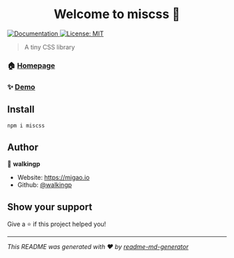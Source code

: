 <h1 align="center">Welcome to miscss 👋</h1>
<p>
  <a href="https://miscss.migao.io" target="_blank">
    <img alt="Documentation" src="https://img.shields.io/badge/documentation-yes-brightgreen.svg" />
  </a>
  <a href="#" target="_blank">
    <img alt="License: MIT" src="https://img.shields.io/badge/License-MIT-yellow.svg" />
  </a>
</p>

> A tiny CSS library

### 🏠 [Homepage](https://miscss.migao.io)

### ✨ [Demo](https://miscss.migao.io)

## Install

```sh
npm i miscss
```

## Author

👤 **walkingp**

* Website: https://migao.io
* Github: [@walkingp](https://github.com/walkingp)

## Show your support

Give a ⭐️ if this project helped you!

***
_This README was generated with ❤️ by [readme-md-generator](https://github.com/kefranabg/readme-md-generator)_